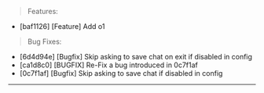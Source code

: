 > Features:
- [baf1126] [Feature] Add o1

> Bug Fixes:
- [6d4d94e] [Bugfix] Skip asking to save chat on exit if disabled in config
- [ca1d8c0] [BUGFIX] Re-Fix a bug introduced in 0c7f1af
- [0c7f1af] [Bugfix] Skip asking to save chat if disabled in config


---
